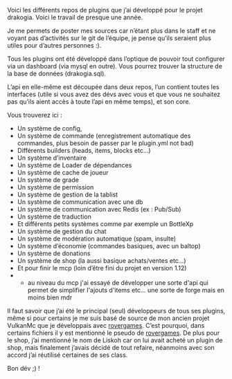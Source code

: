 Voici les différents repos de plugins que j’ai développé pour le projet drakogia. Voici le travail de presque une année. 

Je me permets de poster mes sources car n’étant plus dans le staff et ne voyant pas d’activités sur le git de l’équipe, je pense qu’ils seraient plus utiles pour d’autres personnes :).

Tous les plugins ont été développé dans l’optique de pouvoir tout configurer via un dashboard (via mysql en outre). Vous pourrez trouver la structure de la base de données (drakogia.sql).

L’api en elle-même est découpée dans deux repos, l’un contient toutes les interfaces (utile si vous avez des dévs avec vous et que vous ne souhaitez pas qu’ils aient accès à toute l’api en même temps), et son core.

Vous trouverez ici :

-	Un système de config,
-	Un système de commande (enregistrement automatique des commandes, plus besoin de passer par le plugin.yml not bad)
-	Différents builders (heads, items, blocks etc…)
-	Un système d’inventaire
-	Un système de Loader de dépendances
-	Un système de cache de joueur
-	Un système de grade
-	Un système de permission
-	Un système de gestion de la tablist
-	Un système de communication avec une db
-	Un système de communication avec Redis (ex : Pub/Sub)
-	Un système de traduction
-	Et différents petits systèmes comme par exemple un BottleXp
-	Un système de gestion du chat
-	Un système de modération automatique (spam, insulte)
-	Un système d’économie (commandes basiques, avec un baltop)
-	Un système de donations
-	Un système de shop (la aussi basique achats/ventes etc…)
-	Et pour finir le mcp (loin d’être fini du projet en version 1.12)
- - au niveau du mcp j'ai essayé de développer une sorte d'api qui permet de simplifier l'ajouts d'items etc... une sorte de forge mais en moins bien mdr

Il faut savoir que j’ai été le principal (seul) développeurs de tous ses plugins, même si pour certains je me suis basé de source de mon ancien projet VulkanMc que je développais avec [rovergames](https://gitlab.com/rovergames). C’est pourquoi, dans certains fichiers il y est mentionné le pseudo de [rovergames](https://gitlab.com/rovergames). 
De plus pour le shop, j’ai mentionné le nom de Liskoh car on lui avait acheté un plugin de shop, mais finalement j’avais décidé de tout refaire, néanmoins avec son accord j’ai réutilisé certaines de ses class.

Bon dév ;) !
